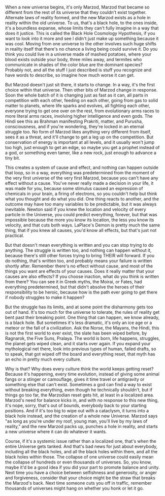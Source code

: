 When a new universe begins, it's only Marzod, Marzod that became so different from the rest of its universe that they couldn't exist together. Alternate laws of reality formed, and the new Marzod exists as a hole in reality within the old universe. To us, that's a black hole, to the ones inside, it's a boundless expanse, whose limits they can't fully imagine in a way that does it justice. This is called the Black Hole Cosmology Hypothesis, if you want to look into it more and see I didn't just make up something because it was cool. Moving from one universe to the other involves such huge shifts in reality itself that there's no chance a living being could survive it. Do you think you could live in a universe made of mashed potatoes, where your blood exists outside your body, three miles away, and termites who communicate in shades of the color blue are the dominant species? Probably not, and all the stuff I just described is stuff you recognize and have words to describe, so imagine how much worse it can get.


But Marzod doesn't just sit there, it starts to change. In a way, it's the first choice within that universe. Then other bits of Marzod change in response. Soon the whole batch of it is changing just as fast as it can, all parts in competition with each other, feeding on each other, going from gas to solid matter to planets, where life sparks and evolves, all fighting each other, everyone trying to get one over on the rest, from evolutionary arms races to more literal arms races, involving higher intelligence and even gods. The Hindi see this as Brahman manifesting Prakriti, matter, and Purusha, consciousness, and if you're wondering, they're locked in an eternal struggle too. No form of Marzod likes anything very different from itself, sees it as a threat, and it'll change to get a leg up on the competition. But conservation of energy is important at all levels, and it usually won't jump too high, just enough to get an edge, so maybe you get a prophet instead of a god, or something even tamer, like a new rock, just enough to advance a tiny bit.


This creates a system of cause and effect, and nothing can happen outside that loop, so in a way, everything was predetermined from the moment of the very first universe of the very first Marzod, because you can't have any effect without a cause. You've never really made a decision in your life, it was made for you, because some stimulus caused an expression of chemicals in your brain, a firing of electrons, so you couldn't help but think what you thought and do what you did. One thing reacts to another, and the outcome may have too many variables to be predictable, but it was always inevitable. Newton said if you knew the location and velocity of every particle in the Universe, you could predict everything, forever, but that was impossible because the more you know its location, the less you know its velocity, and that cuts both ways. LaPlace's Demon is pretty much the same thing, that if you knew all causes, you'd know all effects, but that's just not practical.


But that doesn't mean everything is written and you can stop trying to do anything. The struggle is written too, and nothing can happen without it, because there's still other forces trying to bring THEIR will forward. If you do nothing, that's written too, and probably means your failure is written shortly after. Remember there's no effect without cause, and most of the things you want are effects of your causes. Does it really matter that your causes are also effects? If you choose inaction, what do you think is written from there? You can see it in Greek myths, the Moirai, or Fates, had everything predetermined, but that didn't absolve the heroes of their responsibility to be heroic, because how is the path ever going to get there if nobody struggles to make it happen?


But the struggle has its limits, and at some point the disharmony gets too out of hand. It's too much for the universe to tolerate, the rules of reality get bent past their breaking point. One thing that can happen, we know already, is a black hole. But sometimes it's less dramatic, it's only an ice age or a meteor or the fall of a civilization. Ask the Norse, the Mayans, the Hindi, this is not the first world to ever exist, the slate has been wiped before, by Ragnarok, the Five Suns, Pralaya. The world is born, life happens, struggles, the planet gets wiped clean, and it starts over again. If you expand your mythological net there, look into previous types of human, failed drafts, so to speak, that got wiped off the board and everything reset, that myth has an echo in pretty much every culture.


Why is that? Why does every culture think the world keeps getting reset? Because it's happening, every time evolution, instead of giving some animal fangs or a stinger or camouflage, gives it time travel or antigravity or something else that can't exist. Sometimes a god can find a way to exist without breaking everything, even though he technically shouldn't, but if things go too far, the Marzodian reset gets hit, at least in a localized area. Marzod's need for balance kicks in, and with no response to this new thing, it's nope, sorry, that's out of bounds, everybody back to your starting positions. And if it's too big to wipe out with a cataclysm, it turns into a black hole instead, and the creation of a whole new Universe. Marzod says "as long as you're under my roof, young man, you'll live by my laws of reality," and the new Marzod packs up, punches a hole in reality, and starts a new universe where it can do whatever it wants.


Course, if it's a systemic issue rather than a localized one, that's when the entire Universe gets tanked. And that's bad news for just about everybody, including all the black holes, and all the black holes within them, and all the black holes within those. The collapse of one universe could easily mean the collapse of hundreds or even thousands of universes. So, you know, maybe it'd be a good idea if you did your part to promote balance and unity. Next time you have a choice between selfishness and generosity, or anger and forgiveness, consider that your choice might be the straw that breaks the Marzod's back. Next time someone cuts you off in traffic, remember thousands of universes might hang on whether you honk or let it go.